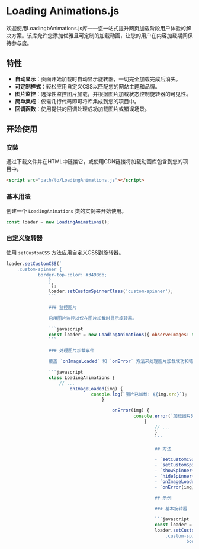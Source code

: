 # Loading Animations.js
欢迎使用LoadingbAnimations.js库——您一站式提升网页加载阶段用户体验的解决方案。该库允许您添加优雅且可定制的加载动画，让您的用户在内容加载期间保持参与度。

## 特性

- **自动显示**：页面开始加载时自动显示旋转器，一切完全加载完成后消失。
- **可定制样式**：轻松应用自定义CSS以匹配您的网站主题和品牌。
- **图片监控**：选择性监控图片加载，并根据图片加载状态控制旋转器的可见性。
- **简单集成**：仅需几行代码即可将库集成到您的项目中。
- **回调函数**：使用提供的回调处理成功加载图片或错误场景。

## 开始使用

### 安装

通过下载文件并在HTML中链接它，或使用CDN链接将加载动画库包含到您的项目中。

```html
<script src="path/to/LoadingAnimations.js"></script>
```

### 基本用法

创建一个 `LoadingAnimations` 类的实例来开始使用。

```javascript
const loader = new LoadingAnimations();
```

### 自定义旋转器

使用 `setCustomCSS` 方法应用自定义CSS到旋转器。

```javascript
loader.setCustomCSS(`
    .custom-spinner {
            border-top-color: #3498db;
                }
                `);
                loader.setCustomSpinnerClass('custom-spinner');
                ```

                ### 监控图片

                启用图片监控以仅在图片加载时显示旋转器。

                ```javascript
                const loader = new LoadingAnimations({ observeImages: true });
                ```

                ### 处理图片加载事件

                覆盖 `onImageLoaded` 和 `onError` 方法来处理图片加载成功和错误场景。

                ```javascript
                class LoadingAnimations {
                    // ...
                        onImageLoaded(img) {
                                console.log(`图片已加载: ${img.src}`);
                                    }

                                        onError(img) {
                                                console.error(`加载图片失败: ${img.src}`);
                                                    }
                                                        // ...
                                                        }
                                                        ```

                                                        ## 方法

                                                        - `setCustomCSS(css)`：为旋转器设置自定义CSS。
                                                        - `setCustomSpinnerClass(className)`：为旋转器元素添加自定义类。
                                                        - `showSpinner()`：手动显示旋转器。
                                                        - `hideSpinner()`：手动隐藏旋转器。
                                                        - `onImageLoaded(img)`：图片加载成功时的回调函数。
                                                        - `onError(img)`：图片加载失败时的回调函数。

                                                        ## 示例

                                                        ### 基本旋转器

                                                        ```javascript
                                                        const loader = new LoadingAnimations();
                                                        loader.setCustomCSS(`
                                                            .custom-spinner {
                                                                    border-top-color: #3498db;
                                                                        }
                                                                        `);
                                                                        ```

                                                                        ### 图片监控

                                                                        ```javascript
                                                                        const loader = new LoadingAnimations({ observeImages: true });
                                                                        // 旋转器将根据图片加载自动显示和隐藏。
                                                                        ```

                                                                        ## 贡献

                                                                        我们欢迎对加载动画库的贡献！请随时提交拉取请求或创建问题以帮助改进库。

                                                                        ## 许可证

                                                                        本项目根据BSD-3许可证授权——详见 [LICENSE](LICENSE) 文件。

                                                                        ## 致谢

                                                                        感谢开源社区提供的灵感和资源，这些都有助于创建此库。